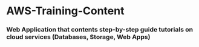 # AWS-Training-Content
### Web Application that contents step-by-step guide tutorials on cloud services (Databases, Storage, Web Apps)
